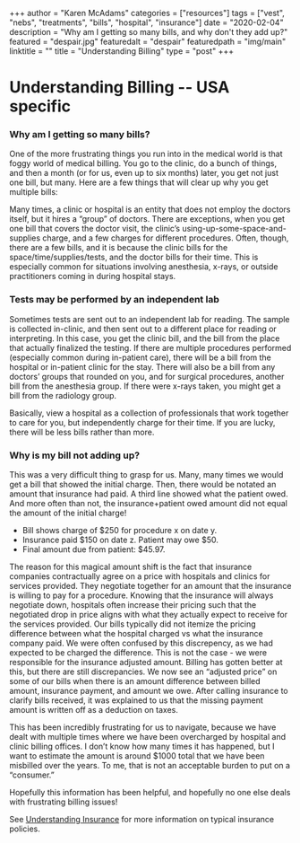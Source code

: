 
+++
author = "Karen McAdams"
categories = ["resources"]
tags = ["vest", "nebs", "treatments", "bills", "hospital", "insurance"]
date = "2020-02-04"
description = "Why am I getting so many bills, and why don't they add up?"
featured = "despair.jpg"
featuredalt = "despair"
featuredpath = "img/main"
linktitle = ""
title = "Understanding Billing"
type = "post"
+++


# Understanding Billing -- USA specific

### Why am I getting so many bills?

One of the more frustrating things you run into in the medical world is that foggy world of medical billing. You go to the clinic, do a bunch of things, and then a month (or for us, even up to six months) later, you get not just one bill, but many. Here are a few things that will clear up why you get multiple bills:

Many times, a clinic or hospital is an entity that does not employ the doctors itself, but it hires a “group” of doctors. There are exceptions, when you get one bill that covers the doctor visit, the clinic’s using-up-some-space-and-supplies charge, and a few charges for different procedures. Often, though, there are a few bills, and it is because the clinic bills for the space/time/supplies/tests, and the doctor bills for their time. This is especially common for situations involving anesthesia, x-rays, or outside practitioners coming in during hospital stays.

### Tests may be performed by an independent lab
Sometimes tests are sent out to an independent lab for reading. The sample is collected in-clinic, and then sent out to a different place for reading or interpreting. In this case, you get the clinic bill, and the bill from the place that actually finalized the testing.
If there are multiple procedures performed (especially common during in-patient care), there will be a bill from the hospital or in-patient clinic for the stay. There will also be a bill from any doctors’ groups that rounded on you, and for surgical procedures, another bill from the anesthesia group. If there were x-rays taken, you might get a bill from the radiology group. 

Basically, view a hospital as a collection of professionals that work together to care for you, but independently charge for their time. If you are lucky, there will be less bills rather than more.

### Why is my bill not adding up?

This was a very difficult thing to grasp for us. Many, many times we would get a bill that showed the initial charge. Then, there would be notated an amount that insurance had paid. A third line showed what the patient owed. And more often than not, the insurance+patient owed amount did not equal the amount of the initial charge! 

* Bill shows charge of $250 for procedure x on date y. 
* Insurance paid $150 on date z. Patient may owe $50.
* Final amount due from patient: $45.97.

The reason for this magical amount shift is the fact that insurance companies contractually agree on a price with hospitals and clinics for services provided. They negotiate together for an amount that the insurance is willing to pay for a procedure. Knowing that the insurance will always negotiate down, hospitals often increase their pricing such that the negotiated drop in price aligns with what they actually expect to receive for the services provided. Our bills typically did not itemize the pricing difference between what the hospital charged vs what the insurance company paid. We were often confused by this discrepency, as we had expected to be charged the difference. This is not the case - we were responsible for the insurance adjusted amount. Billing has gotten better at this, but there are still discrepancies. We now see an “adjusted price” on some of our bills when there is an amount difference between billed amount, insurance payment, and amount we owe. After calling insurance to clarify bills received, it was explained to us that the missing payment amount is written off as a deduction on taxes.

This has been incredibly frustrating for us to navigate, because we have dealt with multiple times where we have been overcharged by hospital and clinic billing offices. I don’t know how many times it has happened, but I want to estimate the amount is around $1000 total that we have been misbilled over the years. To me, that is not an acceptable burden to put on a “consumer.” 

Hopefully this information has been helpful, and hopefully no one else deals with frustrating billing issues!

See [Understanding Insurance](/resources/understanding-insurance) for more information on typical insurance policies.


